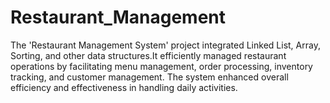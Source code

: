 # Restaurant_Management
The 'Restaurant Management System' project integrated Linked List, Array, Sorting, and other data structures.It efficiently managed restaurant operations by facilitating menu management, order processing, inventory tracking, and customer management. The system enhanced overall efficiency and effectiveness in handling daily activities.
